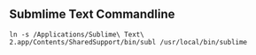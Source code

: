 ## Submlime Text Commandline

`ln -s /Applications/Sublime\ Text\ 2.app/Contents/SharedSupport/bin/subl /usr/local/bin/sublime`